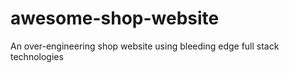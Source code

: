# awesome-shop-website
An over-engineering shop website using bleeding edge full stack technologies
